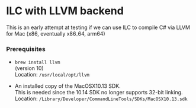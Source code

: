 # ILC with LLVM backend
This is an early attempt at testing if we can use ILC to compile C# via LLVM for Mac (x86, eventually x86_64, arm64)

### Prerequisites

- `brew install llvm`
  <br/>(version 10)
  <br/>Location: `/usr/local/opt/llvm`

- An installed copy of the MacOSX10.13 SDK.
  <br/>This is needed since the 10.14 SDK no longer supports 32-bit linking.
  <br/>Location: `/Library/Developer/CommandLineTools/SDKs/MacOSX10.13.sdk`

